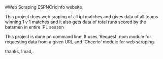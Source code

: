 #Web Scraping ESPNCricinfo website

This project does web sraping of all ipl matches and gives data of all teams winning 1 v 1 matches 
and it also gets data of total runs scored by the batsmen in entire IPL season

This project is done on command line. It uses 'Request' npm module for requesting data from a given URL
and 'Cheerio' module for web scraping.

thanks,
Imad,.